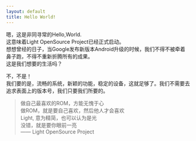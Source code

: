 ```yaml
---
layout: default
title: Hello World!
---
```

嗯，这是非同寻常的Hello,World.  
这意味着Light OpenSource Project已经正式启动。  
想想曾经的日子，当Google发布新版本Android升级的时候，我们不得不被牵着鼻子跑，不得不重新折腾所有的成果。  
这是我们想要的生活吗？  
<!--more-->
不，不是！  
我们要的是，流畅的系统，新颖的功能，稳定的设备，这就足够了。我们不需要去追求表面上的版本号，我们只要我们所要的。  

> 做自己最喜欢的ROM，方能无愧于心  
> 做ROM，就是要自己喜欢，然后他人才会喜欢  
> Light, 意为精简，也可以认为是光  
> 没错，就是要你眼前一亮  
> —— Light OpenSource Project  

